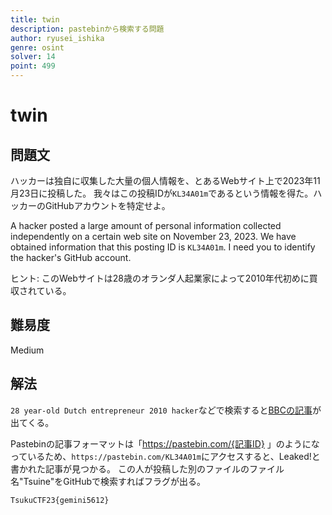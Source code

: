 ```yaml
---
title: twin
description: pastebinから検索する問題
author: ryusei_ishika
genre: osint
solver: 14
point: 499
---
```


# twin
## 問題文

ハッカーは独自に収集した大量の個人情報を、とあるWebサイト上で2023年11月23日に投稿した。
我々はこの投稿IDが`KL34A01m`であるという情報を得た。ハッカーのGitHubアカウントを特定せよ。

A hacker posted a large amount of personal information collected independently on a certain web site on November 23, 2023.
We have obtained information that this posting ID is `KL34A01m`. I need you to identify the hacker's GitHub account.

ヒント: このWebサイトは28歳のオランダ人起業家によって2010年代初めに買収されている。

## 難易度

Medium

## 解法

`28 year-old Dutch entrepreneur 2010 hacker`などで検索すると[BBCの記事](https://www.bbc.com/news/technology-17544311)が出てくる。

Pastebinの記事フォーマットは「https://pastebin.com/{記事ID} 」のようになっているため、`https://pastebin.com/KL34A01m`にアクセスすると、Leaked!と書かれた記事が見つかる。
この人が投稿した別のファイルのファイル名"Tsuine"をGitHubで検索すればフラグが出る。

`TsukuCTF23{gemini5612}`
